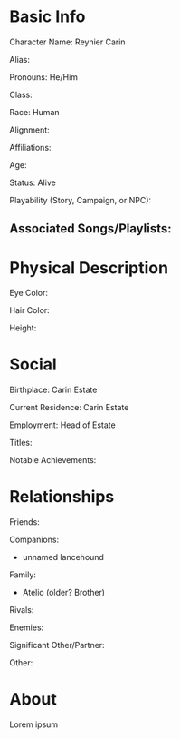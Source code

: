 # Basic Info
Character Name: Reynier Carin

Alias: 

Pronouns: He/Him

Class: 

Race: Human

Alignment: 

Affiliations: 

Age: 

Status: Alive 

Playability (Story, Campaign, or NPC): 

Associated Songs/Playlists:
 - 
# Physical Description
Eye Color: 

Hair Color: 

Height: 

# Social
Birthplace: Carin Estate

Current Residence: Carin Estate

Employment: Head of Estate

Titles: 

Notable Achievements:

# Relationships
Friends: 

Companions: 
 - unnamed lancehound

Family: 
 - Atelio (older? Brother)

Rivals: 

Enemies: 

Significant Other/Partner:

Other: 

# About
  Lorem ipsum
